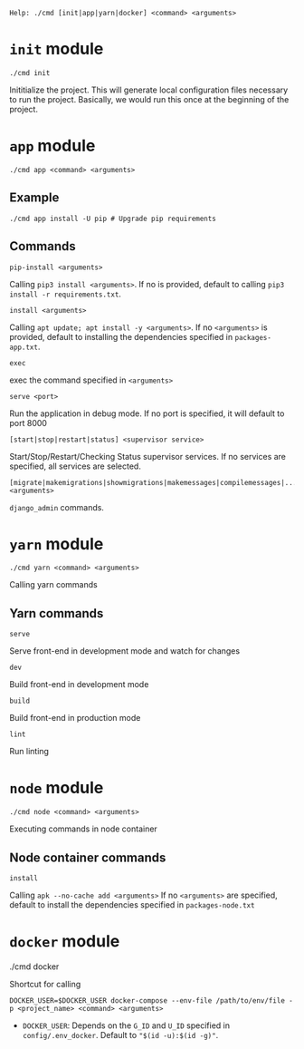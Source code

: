 
    Help: ./cmd [init|app|yarn|docker] <command> <arguments>

# `init` module

    ./cmd init

  Inititialize the project. This will generate local configuration files necessary to run the project.
  Basically, we would run this once at the beginning of the project.

# `app` module

    ./cmd app <command> <arguments>

  ## Example

    ./cmd app install -U pip # Upgrade pip requirements

  ## Commands

    pip-install <arguments>

  Calling `pip3 install <arguments>`.
  If no <arguments> is provided, default to calling `pip3 install -r requirements.txt`.

    install <arguments>

  Calling `apt update; apt install -y <arguments>`.
  If no `<arguments>` is provided, default to installing the dependencies specified in `packages-app.txt`.

    exec

  exec the command specified in `<arguments>`

    serve <port>

  Run the application in debug mode.
  If no port is specified, it will default to port 8000

    [start|stop|restart|status] <supervisor service>

  Start/Stop/Restart/Checking Status supervisor services.
  If no services are specified, all services are selected.

    [migrate|makemigrations|showmigrations|makemessages|compilemessages|...] <arguments>

  `django_admin` commands.


# `yarn` module

    ./cmd yarn <command> <arguments>

  Calling yarn commands

  ## Yarn commands

    serve

  Serve front-end in development mode and watch for changes

    dev

  Build front-end in development mode

    build

  Build front-end in production mode

    lint

  Run linting


# `node` module

    ./cmd node <command> <arguments>

  Executing commands in node container

  ## Node container commands

    install

  Calling `apk --no-cache add <arguments>`
  If no `<arguments>` are specified, default to install the dependencies specified in `packages-node.txt`

# `docker` module

  ./cmd docker <command> <arguments>

  Shortcut for calling

    DOCKER_USER=$DOCKER_USER docker-compose --env-file /path/to/env/file -p <project_name> <command> <arguments>

  - `DOCKER_USER`: Depends on the `G_ID` and `U_ID` specified in `config/.env_docker`. Default to `"$(id -u):$(id -g)"`.

